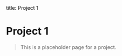 <frontmatter>
  title: Project 1
</frontmatter>

<br>

# Project 1

> This is a placeholder page for a project.
